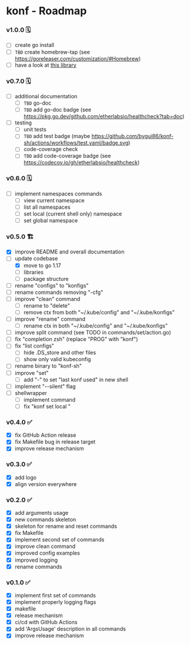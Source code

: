 
# konf - Roadmap

### v1.0.0 🗓

- [ ] create go install
- [ ] `TBD` create homebrew-tap (see https://goreleaser.com/customization/#Homebrew)
- [ ] have a look at [this library](https://github.com/gkarthiks/k8s-discovery)

### v0.7.0 🗓

- [ ] additional documentation
    - [ ] `TBD` go-doc
    - [ ] `TBD` add go-doc badge (see https://pkg.go.dev/github.com/etherlabsio/healthcheck?tab=doc)
- [ ] testing
    - [ ] unit tests
    - [ ] `TBD` add test badge (maybe https://github.com/bygui86/konf-sh/actions/workflows/test.yaml/badge.svg)
    - [ ] code-coverage check
    - [ ] `TBD` add code-coverage badge (see https://codecov.io/gh/etherlabsio/healthcheck)

### v0.6.0 🗓

- [ ] implement namespaces commands
  - [ ] view current namespace
  - [ ] list all namespaces
  - [ ] set local (current shell only) namespace
  - [ ] set global namespace

### v0.5.0 🏗

- [x] improve README and overall documentation
- [ ] update codebase
  - [x] move to go 1.17
  - [ ] libraries
  - [ ] package structure
- [ ] rename "configs" to "konfigs"
- [ ] rename commands removing "-cfg"
- [ ] improve "clean" command
  - [ ] rename to "delete"
  - [ ] remove ctx from both "~/.kube/config" and "~/.kube/konfigs" 
- [ ] improve "rename" command
  - [ ] rename ctx in both "~/.kube/config" and "~/.kube/konfigs" 
- [ ] improve split command (see TODO in commands/set/action.go)
- [ ] fix "completion zsh" (replace "PROG" with "konf")
- [ ] fix "list configs"
    - [ ] hide .DS_store and other files
    - [ ] show only valid kubeconfig
- [ ] rename binary to "konf-sh"
- [ ] improve "set"
  - [ ] add "-" to set "last konf used" in new shell 
- [ ] implement "--silent" flag
- [ ] shellwrapper
  - [ ] implement command
  - [ ] fix "konf set local <context>"

### v0.4.0 ✅

- [x] fix GitHub Action release
- [x] fix Makefile bug in release target
- [x] improve release mechanism

### v0.3.0 ✅

- [x] add logo
- [x] align version everywhere

### v0.2.0 ✅

- [x] add arguments usage
- [x] new commands skeleton
- [x] skeleton for rename and reset commands
- [x] fix Makefile
- [x] implement second set of commands
- [x] improve clean command
- [x] improved config examples
- [x] improved logging
- [x] rename commands

### v0.1.0 ✅

- [x] implement first set of commands
- [x] implement properly logging flags
- [x] makefile
- [x] release mechanism
- [x] ci/cd with GitHub Actions
- [x] add 'ArgsUsage' description in all commands
- [x] improve release mechanism

